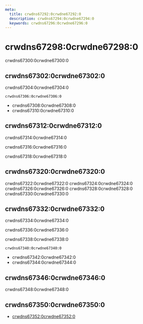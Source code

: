 ```yaml
---
meta:
  title: crwdns67292:0crwdne67292:0
  description: crwdns67294:0crwdne67294:0
  keywords: crwdns67296:0crwdne67296:0
---
```


# crwdns67298:0crwdne67298:0
crwdns67300:0crwdne67300:0

<entry-ad />

## crwdns67302:0crwdne67302:0
crwdns67304:0crwdne67304:0

`crwdns67306:0crwdne67306:0`
- crwdns67308:0crwdne67308:0
- crwdns67310:0crwdne67310:0


## crwdns67312:0crwdne67312:0
crwdns67314:0crwdne67314:0

  crwdns67316:0crwdne67316:0

  crwdns67318:0crwdne67318:0

## crwdns67320:0crwdne67320:0
crwdns67322:0crwdne67322:0
<alert type="success">crwdns67324:0crwdne67324:0</alert>
<alert type="info">crwdns67326:0crwdne67326:0</alert>
<alert type="warning">crwdns67328:0crwdne67328:0</alert>
<alert type="error">crwdns67330:0crwdne67330:0</alert>

## crwdns67332:0crwdne67332:0
crwdns67334:0crwdne67334:0

  crwdns67336:0crwdne67336:0

  crwdns67338:0crwdne67338:0

  `crwdns67340:0crwdne67340:0`
  - crwdns67342:0crwdne67342:0
  - crwdns67344:0crwdne67344:0

## crwdns67346:0crwdne67346:0
crwdns67348:0crwdne67348:0

## crwdns67350:0crwdne67350:0
  - [crwdns67352:0crwdne67352:0]()

<doc-footer />
